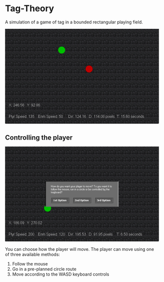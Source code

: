 # Tag-Theory
A simulation of a game of tag in a bounded rectangular playing field.

<img src="/img/mode2-1.png" alt="Example Simulation" width="625"/>

## Controlling the player

<img src="/img/mainmenu-1.png" alt="Main Menu" width="625"/>

You can choose how the player will move. The player can move using one of three available methods:
1. Follow the mouse
2. Go in a pre-planned circle route
3. Move according to the WASD keyboard controls
